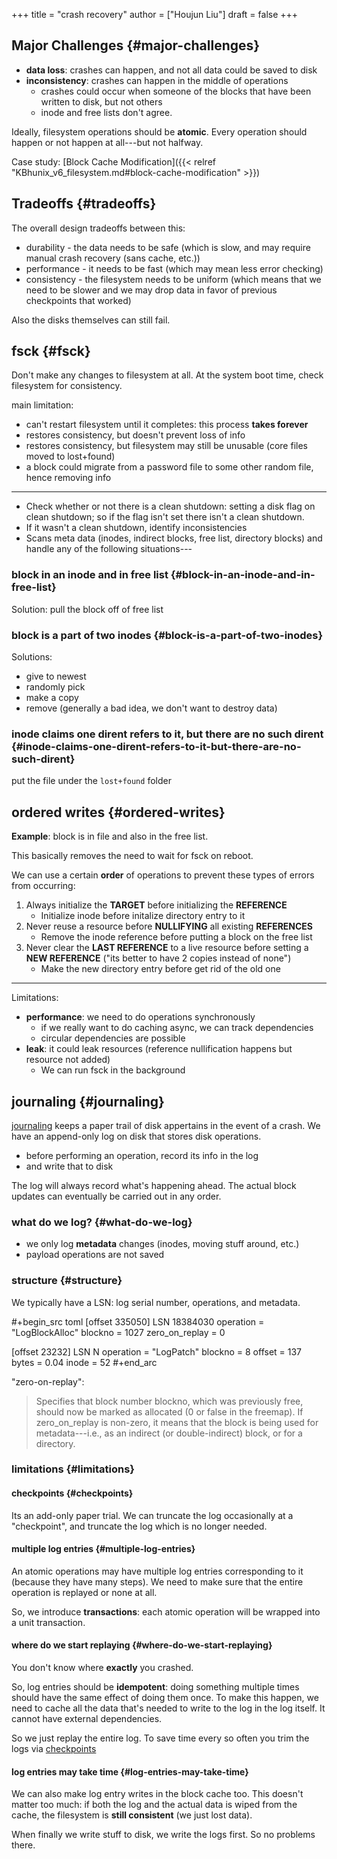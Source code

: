 +++
title = "crash recovery"
author = ["Houjun Liu"]
draft = false
+++

## Major Challenges {#major-challenges}

-   **data loss**: crashes can happen, and not all data could be saved to disk
-   **inconsistency**: crashes can happen in the middle of operations
    -   crashes could occur when someone of the blocks that have been written to disk, but not others
    -   inode and free lists don't agree.

Ideally, filesystem operations should be **atomic**. Every operation should happen or not happen at all---but not halfway.

Case study: [Block Cache Modification]({{< relref "KBhunix_v6_filesystem.md#block-cache-modification" >}})


## Tradeoffs {#tradeoffs}

The overall design tradeoffs between this:

-   durability - the data needs to be safe (which is slow, and may require manual crash recovery (sans cache, etc.))
-   performance - it needs to be fast (which may mean less error checking)
-   consistency - the filesystem needs to be uniform (which means that we need to be slower and we may drop data in favor of previous checkpoints that worked)

Also the disks themselves can still fail.


## fsck {#fsck}

Don't make any changes to filesystem at all. At the system boot time, check filesystem for consistency.

main limitation:

-   can't restart filesystem until it completes: this process ****takes forever****
-   restores consistency, but doesn't prevent loss of info
-   restores consistency, but filesystem may still be unusable (core files moved to lost+found)
-   a block could migrate from a password file to some other random file, hence removing info

---

-   Check whether or not there is a clean shutdown: setting a disk flag on clean shutdown; so if the flag isn't set there isn't a clean shutdown.
-   If it wasn't a clean shutdown, identify inconsistencies
-   Scans meta data (inodes, indirect blocks, free list, directory blocks) and handle any of the following situations---


### block in an inode and in free list {#block-in-an-inode-and-in-free-list}

Solution: pull the block off of free list


### block is a part of two inodes {#block-is-a-part-of-two-inodes}

Solutions:

-   give to newest
-   randomly pick
-   make a copy
-   remove (generally a bad idea, we don't want to destroy data)


### inode claims one dirent refers to it, but there are no such dirent {#inode-claims-one-dirent-refers-to-it-but-there-are-no-such-dirent}

put the file under the `lost+found` folder


## ordered writes {#ordered-writes}

****Example****: block is in file and also in the free list.

This basically removes the need to wait for fsck on reboot.

We can use a certain **order** of operations to prevent these types of errors from occurring:

1.  Always initialize the **TARGET** before initializing the **REFERENCE**
    -   Initialize inode before initalize directory entry to it
2.  Never reuse a resource before **NULLIFYING** all existing ****REFERENCES****
    -   Remove the inode reference before putting a block on the free list
3.  Never clear the ****LAST REFERENCE**** to a live resource before setting a ****NEW REFERENCE**** ("its better to have 2 copies instead of none")
    -   Make the new directory entry before get rid of the old one

---

Limitations:

-   **performance**: we need to do operations synchronously
    -   if we really want to do caching async, we can track dependencies
    -   circular dependencies are possible
-   ****leak****: it could leak resources (reference nullification happens but resource not added)
    -   We can run fsck in the background


## journaling {#journaling}

[journaling](#journaling) keeps a paper trail of disk appertains in the event of a crash. We have an append-only log on disk that stores disk operations.

-   before performing an operation, record its info in the log
-   and write that to disk

The log will always record what's happening ahead. The actual block updates can eventually be carried out in any order.


### what do we log? {#what-do-we-log}

-   we only log **metadata** changes (inodes, moving stuff around, etc.)
-   payload operations are not saved


### structure {#structure}

We typically have a LSN: log serial number, operations, and metadata.

\#+begin_src toml
[offset 335050]
LSN 18384030
operation = "LogBlockAlloc"
blockno = 1027
zero_on_replay = 0

[offset 23232]
LSN N
operation = "LogPatch"
blockno = 8
offset = 137
bytes = 0.04
inode = 52
\#+end_arc

"zero-on-replay":

> Specifies that block number blockno, which was previously free, should now be marked as allocated (0 or false in the freemap). If zero_on_replay is non-zero, it means that the block is being used for metadata---i.e., as an indirect (or double-indirect) block, or for a directory.


### limitations {#limitations}


#### checkpoints {#checkpoints}

Its an add-only paper trial. We can truncate the log occasionally at a "checkpoint", and truncate the log which is no longer needed.


#### multiple log entries {#multiple-log-entries}

An atomic operations may have multiple log entries corresponding to it (because they have many steps). We need to make sure that the entire operation is replayed or none at all.

So, we introduce **transactions**: each atomic operation will be wrapped into a unit transaction.


#### where do we start replaying {#where-do-we-start-replaying}

You don't know where **exactly** you crashed.

So, log entries should be **idempotent**: doing something multiple times should have the same effect of doing them once. To make this happen, we need to cache all the data that's needed to write to the log in the log itself. It cannot have external dependencies.

So we just replay the entire log. To save time every so often you trim the logs via [checkpoints](#checkpoints)


#### log entries may take time {#log-entries-may-take-time}

We can also make log entry writes in the block cache too. This doesn't matter too much: if both the log and the actual data is wiped from the cache, the filesystem is **still consistent** (we just lost data).

When finally we write stuff to disk, we write the logs first. So no problems there.
